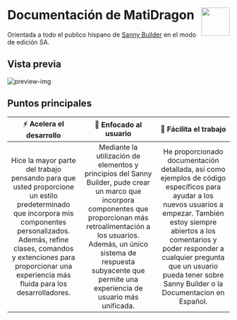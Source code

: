 Documentación de MatiDragon <a href="https://www.youtube.com/channel/UCIqJ7P_fLvULqvmsDagJBjA" target="_blank" title="Visitar canal de YouTube"><img src="http://matidragon.000webhostapp.com/images/favicon/favicon_96.png" align="right" style="height: 64px"/></a>
=
Orientada a todo el publico hispano de [Sanny Builder](https://sannybuilder.com) en el modo de edición SA.
## Vista previa
![preview-img](https://user-images.githubusercontent.com/43966706/121758483-da1d0580-caf7-11eb-80f2-15b26d77c671.png)

## Puntos principales
|:zap: **Acelera el desarrollo** |:busts_in_silhouette: **Enfocado al usuario** |:hammer: **Fácilita el trabajo** |
| :---:  | :---: | :---:  |
| Hice la mayor parte del trabajo pensando para que usted proporcione un estilo predeterminado que incorpora mis componentes personalizados. Además, refine clases, comandos y extenciones para proporcionar una experiencia más fluida para los desarrolladores. |Mediante la utilización de elementos y principios del Sanny Builder, pude crear un marco que incorpora componentes que proporcionan más retroalimentación a los usuarios. Además, un único sistema de respuesta subyacente que permite una experiencia de usuario más unificada. |He proporcionado documentación detallada, así como ejemplos de código específicos para ayudar a los nuevos usuarios a empezar. También estoy siempre abiertos a los comentarios y poder responder a cualquier pregunta que un usuario pueda tener sobre Sanny Builder o la Documentacion en Español. |
